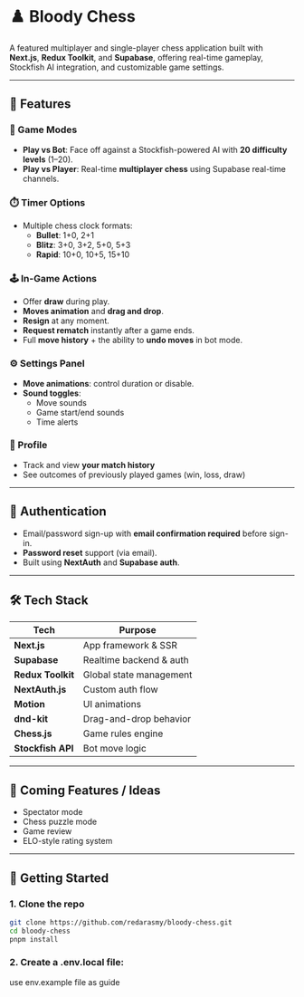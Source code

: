 # ♟️ Bloody Chess

A featured multiplayer and single-player chess application built with **Next.js**, **Redux Toolkit**, and **Supabase**, offering real-time gameplay, Stockfish AI integration, and customizable game settings.

---

## 🚀 Features

### 🧠 Game Modes
- **Play vs Bot**: Face off against a Stockfish-powered AI with **20 difficulty levels** (1–20).
- **Play vs Player**: Real-time **multiplayer chess** using Supabase real-time channels.

### ⏱️ Timer Options
- Multiple chess clock formats:
  - **Bullet**: 1+0, 2+1
  - **Blitz**: 3+0, 3+2, 5+0, 5+3
  - **Rapid**: 10+0, 10+5, 15+10

### 🕹️ In-Game Actions
- Offer **draw** during play.
- **Moves animation** and **drag and drop**.
- **Resign** at any moment.
- **Request rematch** instantly after a game ends.
- Full **move history** + the ability to **undo moves** in bot mode.

### ⚙️ Settings Panel
- **Move animations**: control duration or disable.
- **Sound toggles**:
  - Move sounds
  - Game start/end sounds
  - Time alerts

### 👤 Profile
- Track and view **your match history**
- See outcomes of previously played games (win, loss, draw)

---

## 🔐 Authentication

- Email/password sign-up with **email confirmation required** before sign-in.
- **Password reset** support (via email).
- Built using **NextAuth** and **Supabase auth**.

---

## 🛠️ Tech Stack

| Tech         | Purpose                            |
|--------------|-------------------------------------|
| **Next.js**  | App framework & SSR                 |
| **Supabase** | Realtime backend & auth             |
| **Redux Toolkit** | Global state management       |
| **NextAuth.js** | Custom auth flow                |
| **Motion** | UI animations                |
| **dnd-kit**  | Drag-and-drop behavior   |
| **Chess.js** | Game rules engine                  |
| **Stockfish API** | Bot move logic                |

---

## 🧪 Coming Features / Ideas

- Spectator mode
- Chess puzzle mode
- Game review
- ELO-style rating system

---

## 🧭 Getting Started

### 1. Clone the repo

```bash
git clone https://github.com/redarasmy/bloody-chess.git
cd bloody-chess
pnpm install
```

### 2. Create a .env.local file:
use env.example file as guide

